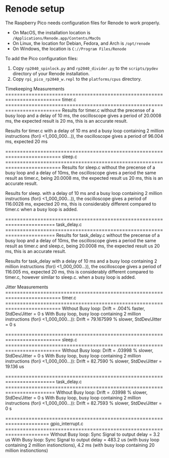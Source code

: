 # Renode setup
The Raspberry Pico needs configuration files for Renode to work properly.

* On MacOS, the installation location is `/Applications/Renode.app/Contents/MacOs`
* On Linux, the location for Debian, Fedora, and Arch is `/opt/renode`
* On Windows, the location is `C://Program Files/Renode`

To add the Pico configuration files:
1. Copy `rp2040_spinlock.py` and `rp2040_divider.py` to the `scripts/pydev` directory of your Renode installation.
1. Copy `rpi_pico_rp2040_w.repl` to the `platforms/cpus` directory.


Timekeeping Measurements
========================================================================= timer.c =========================================================================
Results for timer.c without the precense of a busy loop and a delay of 10 ms, the oscilloscope gives a period of 20.0008 ms, the expected result is 20 ms, this is an accurate result.

Results for timer.c with a delay of 10 ms and a busy loop containing 2 million instructions (for(i <1_000_000...)), the oscilloscope gives a period of 96.004 ms, expected 20 ms

========================================================================= sleep.c =========================================================================
Results for sleep.c without the precense of a busy loop and a delay of 10ms, the oscilloscope gives a period the same result as timer.c, being 20.0008 ms, the expected result us 20 ms, this is an accurate result.

Results for sleep. with a delay of 10 ms and a busy loop containing 2 million instructions (for(i <1_000_000...)), the oscilloscope gives a period of 116.0028 ms, expected 20 ms, this is considerably different compared to timer.c when a busy loop is added.

======================================================================= task_delay.c =======================================================================
Results for task_delay.c without the precense of a busy loop and a delay of 10ms, the oscilloscope gives a period the same result as timer.c and sleep.c, being 20.0008 ms, the expected result us 20 ms, this is an accurate result.

Results for task_delay with a delay of 10 ms and a busy loop containing 2 million instructions (for(i <1_000_000...)), the oscilloscope gives a period of 116.005 ms, expected 20 ms, this is considerably different compared to timer.c, however similar to sleep.c. when a busy loop is added.

Jitter Measurements
========================================================================= timer.c =========================================================================
Without Busy loop: Drift =  .004% faster, StdDev/Jitter = 0 s
With Busy loop, busy loop containing 2 million instructions (for(i <1_000_000...)): Drift =  79.167599 % slower, StdDev/Jitter = 0 s

========================================================================= sleep.c =========================================================================
Without Busy loop: Drift = .03998 % slower, StdDev/Jitter = 0 s
With Busy loop,  busy loop containing 2 million instructions (for(i <1_000_000...)): Drift =  82.7590 % slower, StdDev/Jitter = 19.136 us

======================================================================= task_delay.c =======================================================================
Without Busy loop: Drift = .03998 % slower, StdDev/Jitter = 0 s
With Busy loop, busy loop containing 2 million instructions (for(i <1_000_000...)): Drift = 82.7593 % slower, StdDev/Jitter = 0 s

===================================================================== gpio_interrupt.c =====================================================================
Without Busy loop: Sync Signal to output delay = 3.2 us
With Busy loop: Sync Signal to output delay = 483.2 us (with busy loop containing 2 million instionctions), 4.2 ms (with busy loop containing 20 million instionctions)
